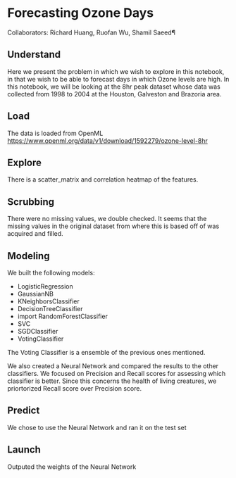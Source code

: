 # Forecasting Ozone Days
Collaborators: Richard Huang, Ruofan Wu, Shamil Saeed¶

## Understand
Here we present the problem in which we wish to explore in this notebook, in that we wish to be able to forecast days in which Ozone levels are high. In this notebook, we will be looking at the 8hr peak dataset whose data was collected from 1998 to 2004 at the Houston, Galveston and Brazoria area.

## Load
The data is loaded from OpenML
https://www.openml.org/data/v1/download/1592279/ozone-level-8hr

## Explore
There is a scatter_matrix and correlation heatmap of the features. 

## Scrubbing
There were no missing values, we double checked. It seems that the missing values in the original dataset from where this is based off of was acquired and filled. 

## Modeling
We built the following models:

- LogisticRegression
- GaussianNB
- KNeighborsClassifier
- DecisionTreeClassifier
- import RandomForestClassifier
- SVC
- SGDClassifier
- VotingClassifier

The Voting Classifier is a ensemble of the previous ones mentioned.

We also created a Neural Network and compared the results to the other classifiers.
We focused on Precision and Recall scores for assessing which classifier is better. Since this concerns the health of living creatures, we priortorized Recall score over Precision score.

## Predict
We chose to use the Neural Network and ran it on the test set

## Launch
Outputed the weights of the Neural Network
